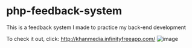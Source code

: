 # php-feedback-system
 This is a feedback system I made to practice my back-end development
 
 To check it out, click: http://khanmedia.infinityfreeapp.com/
![image](https://user-images.githubusercontent.com/101340703/173389846-9e22791b-003e-43d1-be01-5161a3284c9e.png)
